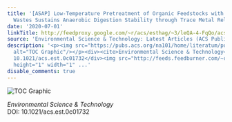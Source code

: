 ```yaml
---
title: '[ASAP] Low-Temperature Pretreatment of Organic Feedstocks with Selected Mineral
  Wastes Sustains Anaerobic Digestion Stability through Trace Metal Release'
date: '2020-07-01'
linkTitle: http://feedproxy.google.com/~r/acs/esthag/~3/leQA-4-FqQo/acs.est.0c01732
source: 'Environmental Science & Technology: Latest Articles (ACS Publications)'
description: '<p><img src="https://pubs.acs.org/na101/home/literatum/publisher/achs/journals/content/esthag/0/esthag.ahead-of-print/acs.est.0c01732/20200701/images/medium/es0c01732_0006.gif"
  alt="TOC Graphic"/></p><div><cite>Environmental Science & Technology</cite></div><div>DOI:
  10.1021/acs.est.0c01732</div><img src="http://feeds.feedburner.com/~r/acs/esthag/~4/leQA-4-FqQo"
  height="1" width="1" ...'
disable_comments: true
---
```

<p><img src="https://pubs.acs.org/na101/home/literatum/publisher/achs/journals/content/esthag/0/esthag.ahead-of-print/acs.est.0c01732/20200701/images/medium/es0c01732_0006.gif" alt="TOC Graphic"/></p><div><cite>Environmental Science & Technology</cite></div><div>DOI: 10.1021/acs.est.0c01732</div><img src="http://feeds.feedburner.com/~r/acs/esthag/~4/leQA-4-FqQo" height="1" width="1" ...